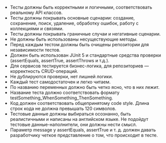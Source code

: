 - Тесты должны быть корректными и логичными, соответствовать реальному API классов.
- Тесты должны покрывать основные сценарии: создание, сохранение, поиск, удаление, обработку ошибок, работу с коллекциями и связями.
- Тесты должны покрывать граничные случаи и негативные сценарии.
- Не должны быть использованы несуществующие методы.
- Перед каждым тестом должны быть очищены репозитории для независимости тестов.
- Должен быть использован JUnit 5 и стандартные средства проверки (assertEquals, assertTrue, assertThrows и т.д.).
- Для сервисов тестируется бизнес-логика, для репозиториев — корректность CRUD-операций.
- Не дублируются проверки, нет лишней логики.
- Каждый тест самодостаточен и легко читаем.
- По названию переменных должно быть четко ясно, что в них лежит.
- Название теста должно соответствовать формату testSomething_WhenSomething_ThenSomething.
- Код должен соответствовать общепринятому code style. Длина строк кода не должна превышать 120 символов.
- Тестовые данные должны выбираться осознанно, быть реалистичными и написаны на английском языке. Не подойдут тестовые данные-наполнители, они должны нести смысл.
- Параметр message у assertEquals, assertTrue и т. д. должен давать разработчику четкое представление о том, что происходит в тесте.